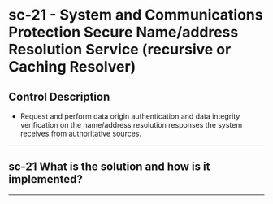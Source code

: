 # sc-21 - System and Communications Protection Secure Name/address Resolution Service (recursive or Caching Resolver)

## Control Description

- Request and perform data origin authentication and data integrity verification on the name/address resolution responses the system receives from authoritative sources.

______________________________________________________________________

## sc-21 What is the solution and how is it implemented?

______________________________________________________________________
